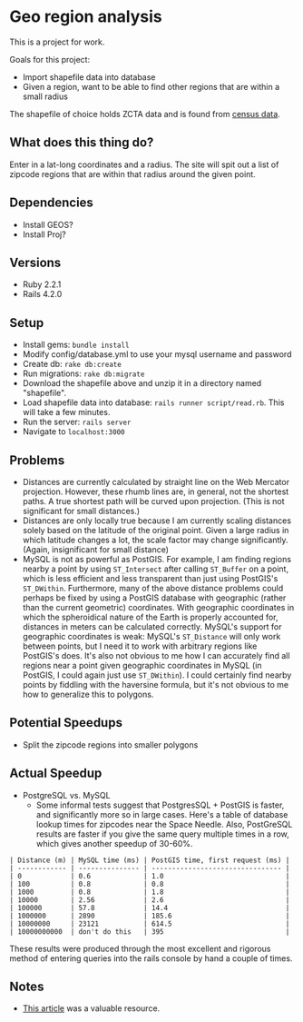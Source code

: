 # Geo region analysis

This is a project for work.

Goals for this project:
* Import shapefile data into database
* Given a region, want to be able to find other regions that are within a small
  radius

The shapefile of choice holds ZCTA data and is found from
[census data](https://www.census.gov/geo/maps-data/data/cbf/cbf_zcta.html).

## What does this thing do?
Enter in a lat-long coordinates and a radius. The site will spit out a list of
zipcode regions that are within that radius around the given point.

## Dependencies
* Install GEOS?
* Install Proj?

## Versions
* Ruby 2.2.1
* Rails 4.2.0

## Setup
* Install gems: `bundle install`
* Modify config/database.yml to use your mysql username and password
* Create db: `rake db:create`
* Run migrations: `rake db:migrate`
* Download the shapefile above and unzip it in a directory named "shapefile".
* Load shapefile data into database: `rails runner script/read.rb`. This will
  take a few minutes.
* Run the server: `rails server`
* Navigate to `localhost:3000`


## Problems
* Distances are currently calculated by straight line on the Web Mercator
  projection. However, these rhumb lines are, in general, not the shortest
  paths. A true shortest path will be curved upon projection. (This is not
  significant for small distances.)
* Distances are only locally true because I am currently scaling distances
  solely based on the latitude of the original point. Given a large radius in
  which latitude changes a lot, the scale factor may change significantly.
  (Again, insignificant for small distance)
* MySQL is not as powerful as PostGIS. For example, I am finding regions nearby
  a point by using `ST_Intersect` after calling `ST_Buffer` on a point, which is
  less efficient and less transparent than just using PostGIS's `ST_DWithin`.
  Furthermore, many of the above distance problems could perhaps be fixed by
  using a PostGIS database with geographic (rather than the current geometric)
  coordinates. With geographic coordinates in which the spheroidical nature of
  the Earth is properly accounted for, distances in meters can be calculated
  correctly. MySQL's support for geographic coordinates is weak: MySQL's
  `ST_Distance` will only work between points, but I need it to work with
  arbitrary regions like PostGIS's does. It's also not obvious to me how I can
  accurately find all regions near a point given geographic coordinates in MySQL
  (in PostGIS, I could again just use `ST_DWithin`). I could certainly find
  nearby points by fiddling with the haversine formula, but it's not obvious to
  me how to generalize this to polygons.

## Potential Speedups
* Split the zipcode regions into smaller polygons

## Actual Speedup
* PostgreSQL vs. MySQL
  * Some informal tests suggest that PostgresSQL + PostGIS is faster, and
    significantly more so in large cases. Here's a table of database lookup
    times for zipcodes near the Space Needle. Also, PostGreSQL results are faster
    if you give the same query multiple times in a row, which gives another speedup
    of 30-60%.
```
| Distance (m) | MySQL time (ms) | PostGIS time, first request (ms) |
| ------------ | --------------- | -------------------------------- |
| 0            | 0.6             | 1.0                              |
| 100          | 0.8             | 0.8                              |
| 1000         | 0.8             | 1.8                              |
| 10000        | 2.56            | 2.6                              |
| 100000       | 57.8            | 14.4                             |
| 1000000      | 2890            | 185.6                            |
| 10000000     | 23121           | 614.5                            |
| 10000000000  | don't do this   | 395                              |
```

These results were produced through the most excellent and rigorous method of
entering queries into the rails console by hand a couple of times.

## Notes
* [This article](http://daniel-azuma.com/articles/georails/part-8) was a
  valuable resource.
